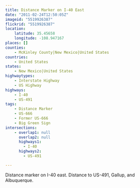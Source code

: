 ```yaml
---
title: Distance Marker on I-40 East
date: "2011-02-24T12:50:05Z"
imageid: "5519926387"
flickrid: "5519926387"
location:
    latitude: 35.45658
    longitude: -108.947167
places: []
counties:
    - McKinley County|New Mexico|United States
countries:
    - United States
states:
    - New Mexico|United States
highwaytypes:
    - Interstate Highway
    - US Highway
highways:
    - I-40
    - US-491
tags:
    - Distance Marker
    - US-666
    - Former US-666
    - Big Green Sign
intersections:
    - overlap1: null
      overlap2: null
      highways1:
        - I-40
      highways2:
        - US-491

---
```

Distance marker on I-40 east.  Distance to US-491, Gallup, and Albuquerque.